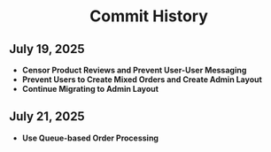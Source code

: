 <div align="center">

# Commit History

</div>

## July 19, 2025

- **Censor Product Reviews and Prevent User-User Messaging**
- **Prevent Users to Create Mixed Orders and Create Admin Layout**
- **Continue Migrating to Admin Layout**

## July 21, 2025

- **Use Queue-based Order Processing**
